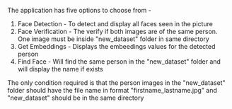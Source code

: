 The application has five options to choose from - 
1) Face Detection - To detect and display all faces seen in the picture
2) Face Verification - The verify if both images are of the same person. One image must be inside "new_dataset" folder in same directory
3) Get Embeddings - Displays the embeedings values for the detected person
4) Find Face - Will find the same person in the "new_dataset" folder and will display the name if exists

The only condition required is that the person images in the "new_dataset" folder should have the file name in format "firstname_lastname.jpg" and "new_dataset" should be in the same directory
